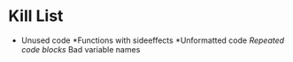 Kill List
=========
* Unused code
*Functions with sideeffects
*Unformatted code
*Repeated code blocks*
Bad variable names
